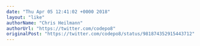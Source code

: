 ```yaml
---
date: "Thu Apr 05 12:41:02 +0000 2018"
layout: "like"
authorName: "Chris Heilmann"
authorUrl: "https://twitter.com/codepo8"
originalPost: "https://twitter.com/codepo8/status/981874352915443712"
---
```

